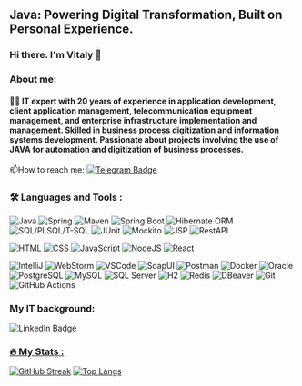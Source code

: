 ## Java: Powering Digital Transformation, Built on Personal Experience.

### Hi there. I'm Vitaly 👋

### About me:

#### :man_technologist: IT expert with 20 years of experience in application development, client application management, telecommunication equipment management, and enterprise infrastructure implementation and management. Skilled in business process digitization and information systems development. Passionate about projects involving the use of JAVA for automation and digitization of business processes.

:mailbox:How to reach me: [![Telegram Badge](https://img.shields.io/badge/-@vburcovschi-blue?style=flat&logo=Telegram&logoColor=white)](https://t.me/vburcovschi)

### :hammer_and_wrench: Languages and Tools :
![Java](https://img.shields.io/badge/Java-ED8B00?style=for-the-badge&logo=java&logoColor=white)
![Spring](https://img.shields.io/badge/Spring-6DB33F?style=for-the-badge&logo=spring&logoColor=white)
![Maven](https://img.shields.io/badge/Maven-C71A36?style=for-the-badge&logo=apache-maven&logoColor=white)
![Spring Boot](https://img.shields.io/badge/Spring_Boot-6DB33F?style=for-the-badge&logo=spring-boot&logoColor=white)
![Hibernate ORM](https://img.shields.io/badge/Hibernate_ORM-59666C?style=for-the-badge&logo=hibernate&logoColor=white)
![SQL/PLSQL/T-SQL](https://img.shields.io/badge/SQL_PLSQL_T_SQL-CC2927?style=for-the-badge&logo=sql&logoColor=white)
![JUnit](https://img.shields.io/badge/JUnit-25A162?style=for-the-badge&logo=junit5&logoColor=white)
![Mockito](https://img.shields.io/badge/Mockito-EBEEED?style=for-the-badge&logo=mockito&logoColor=black)
![JSP](https://img.shields.io/badge/JSP-007396?style=for-the-badge&logo=java&logoColor=white)
![RestAPI](https://img.shields.io/badge/Rest_API-009688?style=for-the-badge&logo=api&logoColor=white)

![HTML](https://img.shields.io/badge/HTML-E34F26?style=for-the-badge&logo=html5&logoColor=white)
![CSS](https://img.shields.io/badge/CSS-1572B6?style=for-the-badge&logo=css3&logoColor=white)
![JavaScript](https://img.shields.io/badge/JavaScript-F7DF1E?style=for-the-badge&logo=javascript&logoColor=black)
![NodeJS](https://img.shields.io/badge/node.js-6DA55F?style=for-the-badge&logo=node.js&logoColor=white)
![React](https://img.shields.io/badge/react-%2320232a.svg?style=for-the-badge&logo=react&logoColor=%2361DAFB)

![IntelliJ](https://img.shields.io/badge/IntelliJ-000000?style=for-the-badge&logo=intellij-idea&logoColor=white)
![WebStorm](https://img.shields.io/badge/WebStorm-000000?style=for-the-badge&logo=webstorm&logoColor=white)
![VSCode](https://img.shields.io/badge/VSCode-007ACC?style=for-the-badge&logo=visual-studio-code&logoColor=white)
![SoapUI](https://img.shields.io/badge/SoapUI-6AAD3D?style=for-the-badge&logo=soapui&logoColor=black)
![Postman](https://img.shields.io/badge/Postman-FF6C37?style=for-the-badge&logo=postman&logoColor=white)
![Docker](https://img.shields.io/badge/Docker-316192?style=for-the-badge&logo=docker&logoColor=white)
![Oracle](https://img.shields.io/badge/Oracle-F80000?style=for-the-badge&logo=oracle&logoColor=white)
![PostgreSQL](https://img.shields.io/badge/PostgreSQL-336791?style=for-the-badge&logo=postgresql&logoColor=white)
![MySQL](https://img.shields.io/badge/MySQL-4479A1?style=for-the-badge&logo=mysql&logoColor=white)
![SQL Server](https://img.shields.io/badge/SQL_Server-CC2927?style=for-the-badge&logo=microsoft-sql-server&logoColor=white)
![H2](https://img.shields.io/badge/H2-87CEEB?style=for-the-badge&logo=h2&logoColor=white)
![Redis](https://img.shields.io/badge/Redis-DC382D?style=for-the-badge&logo=redis&logoColor=white)
![DBeaver](https://img.shields.io/badge/DBeaver-000000?style=for-the-badge&logo=dbeaver&logoColor=white)
![Git](https://img.shields.io/badge/Git-F05032?style=for-the-badge&logo=git&logoColor=white)
![GitHub Actions](https://img.shields.io/badge/github%20actions-%232671E5.svg?style=for-the-badge&logo=githubactions&logoColor=white)

### My IT background:
<div id="badges">
  <a href="(https://www.linkedin.com/in/vitalie-burcovschi23/)">
    <img src="https://img.shields.io/badge/LinkedIn-blue?style=for-the-badge&logo=linkedin&logoColor=white" alt="LinkedIn Badge"/>
</div>
  
<img src="https://komarev.com/ghpvc/?username=vburcovschi&style=flat-square&color=blue" alt=""/>

### :fire: My Stats :
[![GitHub Streak](https://github-readme-streak-stats.herokuapp.com?user=vburcovschi&theme=dark&border_radius=4.7&date_format=j%20M%5B%20Y%5D)](https://git.io/streak-stats)
[![Top Langs](https://github-readme-stats.vercel.app/api/top-langs/?username=vburcovschi&layout=compact&theme=vision-friendly-dark)](https://github.com/anuraghazra/github-readme-stats)
<!--
**vburcovschi/vburcovschi** is a ✨ _special_ ✨ repository because its `README.md` (this file) appears on your GitHub profile.

Here are some ideas to get you started:

- 🔭 I’m currently working on ...
- 🌱 I’m currently learning ...
- 👯 I’m looking to collaborate on ...
- 🤔 I’m looking for help with ...
- 💬 Ask me about ...
- 📫 How to reach me: ...
- 😄 Pronouns: ...
- ⚡ Fun fact: ...
-->
